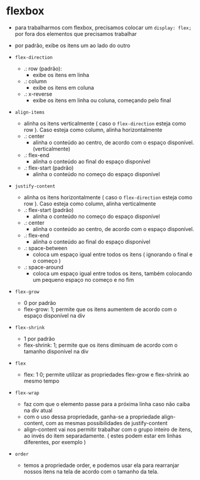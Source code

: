 # flexbox

- para trabalharmos com flexbox, precisamos colocar um `display: flex;` por fora dos elementos que precisamos trabalhar
- por padrão, exibe os itens um ao lado do outro
- `flex-direction`
    - .: row (padrão):
        - exibe os itens em linha
    - .: column
        - exibe os itens em coluna
    - .: x-reverse
        - exibe os itens em linha ou coluna, começando pelo final
- `align-items`
    - alinha os itens verticalmente ( caso o `flex-direction` esteja como row ). Caso esteja como column, alinha horizontalmente
    - .: center
        - alinha o conteúdo ao centro, de acordo com o espaço disponível. (verticalmente)
    - .: flex-end
        - alinha o conteúdo ao final do espaço disponível
    - .:  flex-start (padrão)
        - alinha o conteúdo no começo do espaço disponível
- `justify-content`
    - alinha os itens horizontalmente ( caso o `flex-direction` esteja como row ). Caso esteja como column, alinha verticalmente
    - .:  flex-start (padrão)
        - alinha o conteúdo no começo do espaço disponível
    - .: center
        - alinha o conteúdo ao centro, de acordo com o espaço disponível.
    - .: flex-end
        - alinha o conteúdo ao final do espaço disponível
    - .: space-between
        - coloca um espaço igual entre todos os itens  ( ignorando o final e o começo )
    - .: space-around
        - coloca um espaço igual entre todos os itens, também colocando um pequeno espaço no começo e no fim
- `flex-grow`
    - 0 por padrão
    - flex-grow: 1;  permite que os itens aumentem de acordo com o espaço disponível na div
- `flex-shrink`
    - 1 por padrão
    - flex-shrink: 1; permite que os itens diminuam de acordo com o tamanho disponível na div
- `flex`
    - flex: 1 0; permite utilizar as propriedades flex-grow e flex-shrink ao mesmo tempo

- `flex-wrap`
    - faz com que o elemento passe para a próxima linha caso não caiba na div atual
    - com o uso dessa propriedade, ganha-se a propriedade align-content, com as mesmas possibilidades de justify-content
    - align-content vai nos permitir trabalhar com o grupo inteiro de itens, ao invés do item separadamente. ( estes podem estar em linhas diferentes, por exemplo )
- `order`
    - temos a propriedade order, e podemos usar ela para rearranjar nossos itens na tela de acordo com o tamanho da tela.